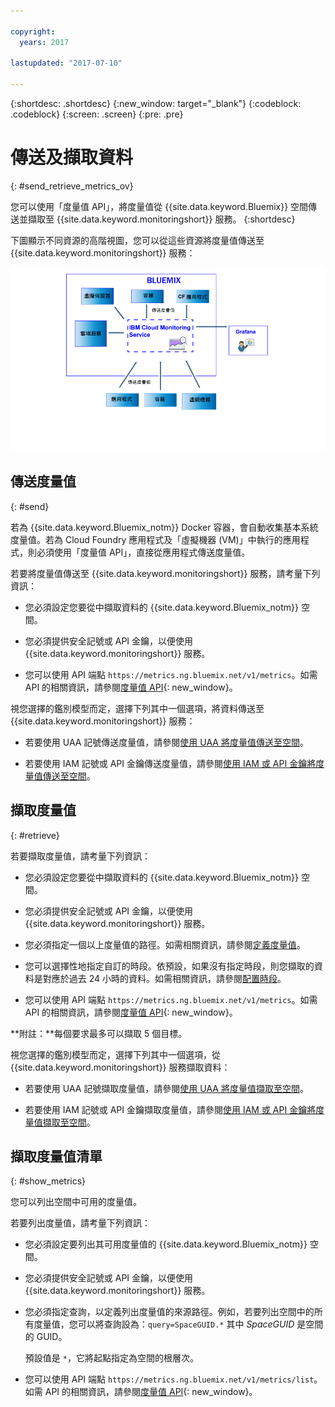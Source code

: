 ```yaml
---

copyright:
  years: 2017

lastupdated: "2017-07-10"

---
```



{:shortdesc: .shortdesc}
{:new_window: target="_blank"}
{:codeblock: .codeblock}
{:screen: .screen}
{:pre: .pre}


# 傳送及擷取資料
{: #send_retrieve_metrics_ov}

您可以使用「度量值 API」，將度量值從 {{site.data.keyword.Bluemix}} 空間傳送並擷取至 {{site.data.keyword.monitoringshort}} 服務。
{:shortdesc}

下圖顯示不同資源的高階視圖，您可以從這些資源將度量值傳送至 {{site.data.keyword.monitoringshort}} 服務：

![可以將度量值傳送至 {{site.data.keyword.monitoringlong}} 服務的資源的高階視圖](images/monitoring_ov_f1.gif)

## 傳送度量值
{: #send}

若為 {{site.data.keyword.Bluemix_notm}} Docker 容器，會自動收集基本系統度量值。若為 Cloud Foundry 應用程式及「虛擬機器 (VM)」中執行的應用程式，則必須使用「度量值 API」，直接從應用程式傳送度量值。 

若要將度量值傳送至 {{site.data.keyword.monitoringshort}} 服務，請考量下列資訊： 

* 您必須設定您要從中擷取資料的 {{site.data.keyword.Bluemix_notm}} 空間。

* 您必須提供安全記號或 API 金鑰，以便使用 {{site.data.keyword.monitoringshort}} 服務。 

* 您可以使用 API 端點 `https://metrics.ng.bluemix.net/v1/metrics`。如需 API 的相關資訊，請參閱[度量值 API](https://console.bluemix.net/apidocs/927-ibm-cloud-monitoring-rest-api?&language=node#introduction){: new_window}。

視您選擇的鑑別模型而定，選擇下列其中一個選項，將資料傳送至 {{site.data.keyword.monitoringshort}} 服務：
 
* 若要使用 UAA 記號傳送度量值，請參閱[使用 UAA 將度量值傳送至空間](/docs/services/cloud-monitoring/send-metrics/send_data_api.html#uaa)。

* 若要使用 IAM 記號或 API 金鑰傳送度量值，請參閱[使用 IAM 或 API 金鑰將度量值傳送至空間](/docs/services/cloud-monitoring/send-metrics/send_data_api.html#iam)。



## 擷取度量值
{: #retrieve}

若要擷取度量值，請考量下列資訊： 

* 您必須設定您要從中擷取資料的 {{site.data.keyword.Bluemix_notm}} 空間。

* 您必須提供安全記號或 API 金鑰，以便使用 {{site.data.keyword.monitoringshort}} 服務。 

* 您必須指定一個以上度量值的路徑。如需相關資訊，請參閱[定義度量值](/docs/services/cloud-monitoring/retrieve-metrics/retrieve_data_api.html#metrics)。

* 您可以選擇性地指定自訂的時段。依預設，如果沒有指定時段，則您擷取的資料是對應於過去 24 小時的資料。如需相關資訊，請參閱[配置時段](/docs/services/cloud-monitoring/retrieve-metrics/retrieve_data_api.html#time)。

* 您可以使用 API 端點 `https://metrics.ng.bluemix.net/v1/metrics`。如需 API 的相關資訊，請參閱[度量值 API](https://console.bluemix.net/apidocs/927-ibm-cloud-monitoring-rest-api?&language=node#introduction){: new_window}。

**附註：**每個要求最多可以擷取 5 個目標。

視您選擇的鑑別模型而定，選擇下列其中一個選項，從 {{site.data.keyword.monitoringshort}} 服務擷取資料：
 
* 若要使用 UAA 記號擷取度量值，請參閱[使用 UAA 將度量值擷取至空間](/docs/services/cloud-monitoring/retrieve-metrics/retrieve_data_api.html#uaa)。

* 若要使用 IAM 記號或 API 金鑰擷取度量值，請參閱[使用 IAM 或 API 金鑰將度量值擷取至空間](/docs/services/cloud-monitoring/retrieve-metrics/retrieve_data_api.html#iam)。



## 擷取度量值清單
{: #show_metrics}


您可以列出空間中可用的度量值。

若要列出度量值，請考量下列資訊： 

* 您必須設定要列出其可用度量值的 {{site.data.keyword.Bluemix_notm}} 空間。

* 您必須提供安全記號或 API 金鑰，以便使用 {{site.data.keyword.monitoringshort}} 服務。 

* 您必須指定查詢，以定義列出度量值的來源路徑。例如，若要列出空間中的所有度量值，您可以將查詢設為：`query=SpaceGUID.*` 其中 *SpaceGUID* 是空間的 GUID。

    預設值是 `*`，它將起點指定為空間的根層次。

* 您可以使用 API 端點 `https://metrics.ng.bluemix.net/v1/metrics/list`。如需 API 的相關資訊，請參閱[度量值 API](https://console.bluemix.net/apidocs/927-ibm-cloud-monitoring-rest-api?&language=node#introduction){: new_window}。









 
